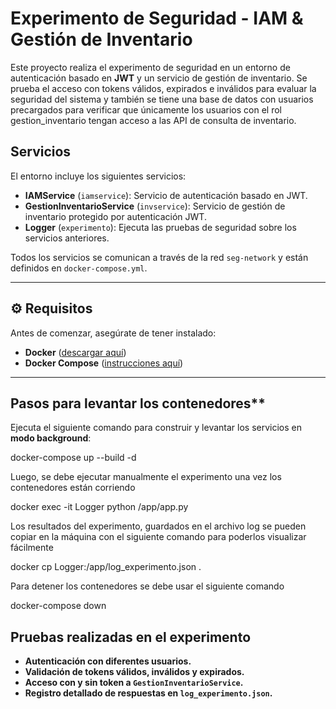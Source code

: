 # Experimento de Seguridad - IAM & Gestión de Inventario

Este proyecto realiza el experimento de seguridad en un entorno de autenticación basado en **JWT** y un servicio de gestión de inventario. Se prueba el acceso con tokens válidos, expirados e inválidos para evaluar la seguridad del sistema y también se tiene una base de datos con usuarios precargados para verificar que únicamente los usuarios con el rol gestion_inventario tengan acceso a las API de consulta de inventario.

## Servicios

El entorno incluye los siguientes servicios:

- **IAMService** (`iamservice`): Servicio de autenticación basado en JWT.
- **GestionInventarioService** (`invservice`): Servicio de gestión de inventario protegido por autenticación JWT.
- **Logger** (`experimento`): Ejecuta las pruebas de seguridad sobre los servicios anteriores.

Todos los servicios se comunican a través de la red `seg-network` y están definidos en `docker-compose.yml`.

---

## ⚙️ **Requisitos**
Antes de comenzar, asegúrate de tener instalado:

- **Docker** ([descargar aquí](https://www.docker.com/get-started))
- **Docker Compose** ([instrucciones aquí](https://docs.docker.com/compose/install/))

---

## Pasos para levantar los contenedores**
Ejecuta el siguiente comando para construir y levantar los servicios en **modo background**:


docker-compose up --build -d

Luego, se debe ejecutar manualmente el experimento una vez los contenedores están corriendo

docker exec -it Logger python /app/app.py

Los resultados del experimento, guardados en el archivo log se pueden copiar en la máquina con el siguiente comando para poderlos visualizar fácilmente

docker cp Logger:/app/log_experimento.json .


Para detener los contenedores se debe usar el siguiente comando

docker-compose down


## Pruebas realizadas en el experimento

- **Autenticación con diferentes usuarios.**  
- **Validación de tokens válidos, inválidos y expirados.**  
- **Acceso con y sin token a `GestionInventarioService`.**  
- **Registro detallado de respuestas en `log_experimento.json`.**  
